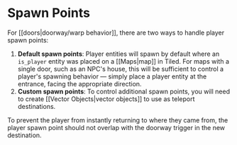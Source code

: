 # Spawn Points

For [[doors|doorway/warp behavior]], there are two ways to handle player spawn points:

1. **Default spawn points**: Player entities will spawn by default where an `is_player` entity was placed on a [[Maps|map]] in Tiled. For maps with a single door, such as an NPC's house, this will be sufficient to control a player's spawning behavior — simply place a player entity at the entrance, facing the appropriate direction.
2. **Custom spawn points**: To control additional spawn points, you will need to create [[Vector Objects|vector objects]] to use as teleport destinations.

To prevent the player from instantly returning to where they came from, the player spawn point should not overlap with the doorway trigger in the new destination.
